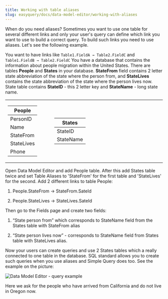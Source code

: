 ```yaml
---
title: Working with table aliases
slug: easyquery/docs/data-model-editor/working-with-aliases
---
```



When do you need aliases? Sometimes you want to use one table for several different links and only your user's query can define which link you want to use to build a correct query.
To build such links you need to use aliases. Let's see the following example.

You want to have links like `Table1.FieldA → Table2.FieldC` and `Table1.FieldB → Table2.FieldC`
You have a database that contains the information about people migration within the United States.
There are tables **People** and **States** in your database. **StateFrom** field contains 2 letter state abbreviation of the state where the person from, and **StateLives** contains the state abbreviation of the state where the person lives now. State table contains **StateID** - this 2 letter key and **StateName** - long state name. 

<table class="clear">
	<tbody>
		<tr>
			<td style="border:none">
				<table class="clear">   
					<thead>
						<tr><th>People</th></tr>
					</thead>
					<tbody>
						<tr><td>PersonID</td></tr>
						<tr><td>Name</td></tr>
						<tr><td>StateFrom</td></tr>
						<tr><td>StateLives</td></tr>
						<tr><td>Phone</td></tr>
					</tbody>
				</table>   
			</td>
			<td style="border:none" width="10%"></td>
			<td style="border:none">
				<table class="clear">   
					<thead>
						<tr><th>States</th></tr>
					</thead>
					<tbody>
						<tr><td>StateID</td></tr>
						<tr><td>StateName</td></tr>
					</tbody>
				</table>   
			</td>
			<td style="border:none" width="70%"></td>
		</tr>
	</tbody>
</table>

Open Data Model Editor and add People table. After this add States table twice and set Table Aliases to 'StateFrom' for the first table and 'StateLives' for the second. Add 2 different links to table People:

1) People.StateFrom → StateFrom.SateId

2) People.StateLives → StateLives.SateId

Then go to the Fields page and create two fields:

1) “State person from” which corresponds to StateName field from the States table with StateFrom alias

2) “State person lives now” - corresponds to StateName field from States table with StateLives alias.

Now your users can create queries and use 2 States tables which a really connected to one table in the database. SQL standard allows you to create such queries when you use aliases and Simple Query does too. See the example on the picture: 

![Data Model Editor - query example](/easyquery/docs/images/dme-query.png)

Here we ask for the people who have arrived from California and do not live in Oregon now.